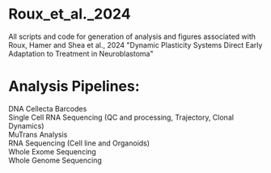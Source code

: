# Roux_et_al._2024
All scripts and code for generation of analysis and figures associated with Roux, Hamer and Shea et al., 2024 "Dynamic Plasticity Systems Direct Early Adaptation to Treatment in Neuroblastoma"


# Analysis Pipelines:
DNA Cellecta Barcodes \
Single Cell RNA Sequencing (QC and processing, Trajectory, Clonal Dynamics) \
MuTrans Analysis \
RNA Sequencing (Cell line and Organoids) \
Whole Exome Sequencing \
Whole Genome Sequencing 
